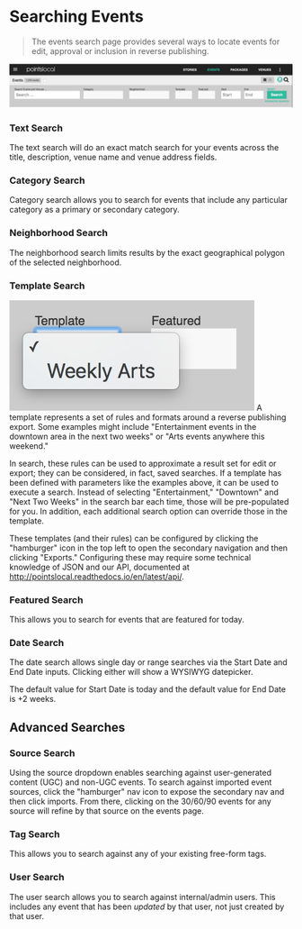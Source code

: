 # Searching Events

> The events search page provides several ways to locate events for edit, approval or inclusion in reverse publishing.

![Searching Events](https://raw.githubusercontent.com/pointslocal/docs/master/assets/img/events/events_search.png)



### Text Search
The text search will do an exact match search for your events across the title, description, venue name and venue address fields.

### Category Search
Category search allows you to search for events that include any particular category as a primary or secondary category.

### Neighborhood Search
The neighborhood search limits results by the exact geographical polygon of the selected neighborhood.

### Template Search
![Searching Events by Template](https://raw.githubusercontent.com/pointslocal/docs/master/assets/img/events/events_search_template.png)
A template represents a set of rules and formats around a reverse publishing export.  Some examples might include "Entertainment events in the downtown area in the next two weeks" or "Arts events anywhere this weekend."

In search, these rules can be used to approximate a result set for edit or export; they can be considered, in fact, saved searches.   If a template has been defined with parameters like the examples above, it can be used to execute a search.  Instead of selecting "Entertainment," "Downtown" and "Next Two Weeks" in the search bar each time, those will be pre-populated for you.  In addition, each additional search option can override those in the template.

These templates (and their rules) can be configured by clicking the "hamburger" icon in the top left to open the secondary navigation and then clicking "Exports."  Configuring these may require some technical knowledge of JSON and our API, documented at http://pointslocal.readthedocs.io/en/latest/api/.

### Featured Search 
This allows you to search for events that are featured for today.

### Date Search
The date search allows single day or range searches via the Start Date and End Date inputs.  Clicking either will show a WYSIWYG datepicker.

The default value for Start Date is today and the default value for End Date is +2 weeks.  


## Advanced Searches

### Source Search
Using the source dropdown enables searching against user-generated content (UGC) and non-UGC events.  To search against imported event sources, click the "hamburger" nav icon to expose the secondary nav and then click imports.  From there, clicking on the 30/60/90 events for any source will refine by that source on the events page.

### Tag Search
This allows you to search against any of your existing free-form tags.

### User Search
The user search allows you to search against internal/admin users.  This includes any event that has been *updated* by that user, not just created by that user.